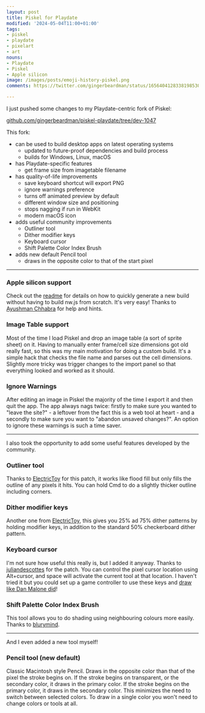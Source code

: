 ```yaml
---
layout: post
title: Piskel for Playdate
modified: '2024-05-04T11:00+01:00'
tags:
- piskel
- playdate
- pixelart
- art
nouns:
- Playdate
- Piskel
- Apple silicon
image: /images/posts/emoji-history-piskel.png
comments: https://twitter.com/gingerbeardman/status/1656404128338198530

---
```


I just pushed some changes to my Playdate-centric fork of Piskel:

[github.com/gingerbeardman/piskel-playdate/tree/dev-1047](https://github.com/gingerbeardman/piskel-playdate/tree/dev-1047)

This fork:
- can be used to build desktop apps on latest operating systems
  - updated to future-proof dependencies and build process
  - builds for Windows, Linux, macOS
- has Playdate-specific features
  - get frame size from imagetable filename
- has quality-of-life improvements
  - save keyboard shortcut will export PNG
  - ignore warnings preference
  - turns off animated preview by default
  - different window size and positioning
  - stops nagging if run in WebKit
  - modern macOS icon
- adds useful community improvements
  - Outliner tool
  - Dither modifier keys
  - Keyboard cursor
  - Shift Palette Color Index Brush
- adds new default Pencil tool
  - draws in the opposite color to that of the start pixel

----

### Apple silicon support

Check out the [readme](https://github.com/gingerbeardman/piskel-playdate/blob/dev-1047/README.md) for details on how to quickly generate a new build without having to build nw.js from scratch. It's very easy! Thanks to [Ayushman Chhabra](https://www.ayushmanchhabra.com) for help and hints.

### Image Table support

Most of the time I load Piskel and drop an image table (a sort of sprite sheet) on it. Having to manually enter frame/cell size dimensions got old really fast, so this was my main motivation for doing a custom build. It's a simple hack that checks the file name and parses out the cell dimensions. Slightly more tricky was trigger changes to the import panel so that everything looked and worked as it should.

### Ignore Warnings
After editing an image in Piskel the majority of the time I export it and then quit the app. The app always nags twice: firstly to make sure you wanted to "leave the site?" - a leftover from the fact this is a web tool at heart - and a secondly to make sure you want to "abandon unsaved changes?". An option to ignore these warnings is such a time saver.

----

I also took the opportunity to add some useful features developed by the community.

###  Outliner tool

Thanks to [ElectricToy](https://github.com/ElectricToy/piskel/pulls?q=is%3Apr+is%3Aclosed) for this patch, it works like flood fill but only fills the outline of any pixels it hits. You can hold Cmd to do a slightly thicker outline including corners.

### Dither modifier keys

Another one from [ElectricToy](https://github.com/ElectricToy/piskel/pulls?q=is%3Apr+is%3Aclosed), this gives you 25% ad 75% dither patterns by holding modifier keys, in addition to the standard 50% checkerboard dither pattern.

### Keyboard cursor

I'm not sure how useful this really is, but I added it anyway. Thanks to [juliandescottes](https://github.com/piskelapp/piskel/tree/keyboard-cursor) for the patch. You can control the pixel cursor location using Alt+cursor, and space will activate the current tool at that location. I haven't tried it but you could set up a game controller to use these keys and [draw like Dan Malone did](https://readonlymemory.vg/the-making-of-speedball-2/)!

### Shift Palette Color Index Brush

This tool allows you to do shading using neighbouring colours more easily. Thanks to [blurymind](https://github.com/piskelapp/piskel/pull/887).

----

And I even added a new tool myself!

### Pencil tool (new default)

Classic Macintosh style Pencil. Draws in the opposite color than that of the pixel the stroke begins on. If the stroke begins on transparent, or the secondary color, it draws in the primary color. If the stroke begins on the primary color, it draws in the secondary color. This minimizes the need to switch between selected colors. To draw in a single color you won't need to change colors or tools at all.
